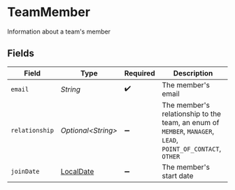 # TeamMember

Information about a team's member


## Fields

| Field                                                                                                      | Type                                                                                                       | Required                                                                                                   | Description                                                                                                |
| ---------------------------------------------------------------------------------------------------------- | ---------------------------------------------------------------------------------------------------------- | ---------------------------------------------------------------------------------------------------------- | ---------------------------------------------------------------------------------------------------------- |
| `email`                                                                                                    | *String*                                                                                                   | :heavy_check_mark:                                                                                         | The member's email                                                                                         |
| `relationship`                                                                                             | *Optional\<String>*                                                                                        | :heavy_minus_sign:                                                                                         | The member's relationship to the team, an enum of `MEMBER`, `MANAGER`, `LEAD`, `POINT_OF_CONTACT`, `OTHER` |
| `joinDate`                                                                                                 | [LocalDate](https://docs.oracle.com/javase/8/docs/api/java/time/LocalDate.html)                            | :heavy_minus_sign:                                                                                         | The member's start date                                                                                    |